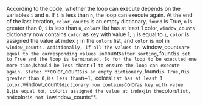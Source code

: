 According to the code, whether the loop can execute depends on the variables `i` and `n`. If `i` is less than `n`, the loop can execute again. At the end of the last iteration, `color_counts` is an empty dictionary, `found` is True, `n` is greater than 0, `i` is less than `n`, `colors` list has at least 1 color, `window_counts` dictionary now contains `color` as key with value 1, `j` is equal to `i`, `color` is assigned the value at index `j` in the `colors` list, and `color` is not in `window_counts. Additionally, if all the values in `window_counts` are equal to the corresponding values in `counts` after sorting, `found` is set to True and the loop is terminated. So for the loop to be executed one more time, `i` should be less than `n+1` to ensure the loop can execute again.
State: **`color_counts` is an empty dictionary, `found` is True, `n` is greater than 0, `i` is less than `n+1`, `colors` list has at least 1 color, `window_counts` dictionary now contains `color` as key with value 1, `j` is equal to `i`, `color` is assigned the value at index `j` in the `colors` list, and `color` is not in `window_counts**.